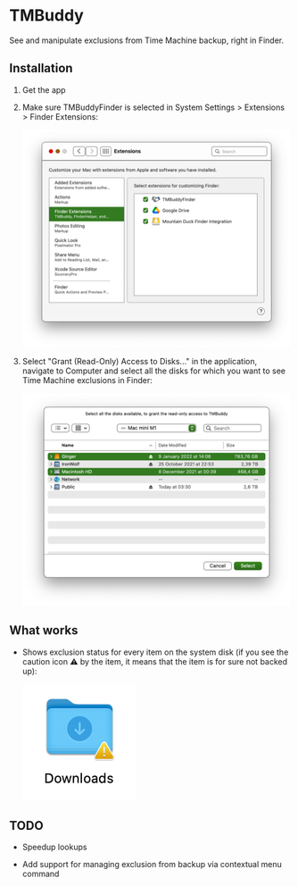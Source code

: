# TMBuddy

See and manipulate exclusions from Time Machine backup, right in Finder.

## Installation

1. Get the app

2. Make sure TMBuddyFinder is selected in System Settings > Extensions > Finder Extensions:
   
   ![](.Images/Finder-Extensions.png)

3. Select "Grant (Read-Only) Access to Disks..." in the application, navigate to Computer and select all the disks for which you want to see Time Machine exclusions in Finder:
   
   ![](.Images/Disk-Selection.png)

## What works

- Shows exclusion status for every item on the system disk (if you see the caution icon ⚠️ by the item, it means that the item is for sure not backed up):
  
  ![](.Images/Finder-Badge-On-Icon.png)

## TODO

- Speedup lookups

- Add support for managing exclusion from backup via contextual menu command
